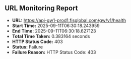 ## URL Monitoring Report

- **URL:** https://api-gw1-prod1.fisglobal.com/gw/v1/health
- **Start Time:** 2025-09-11T06:30:18.243959
- **End Time:** 2025-09-11T06:30:18.627123
- **Total Time Taken:** 0.383164 seconds
- **HTTP Status Code:** 403
- **Status:** Failure
- **Failure Reason:** HTTP Status Code: 403
